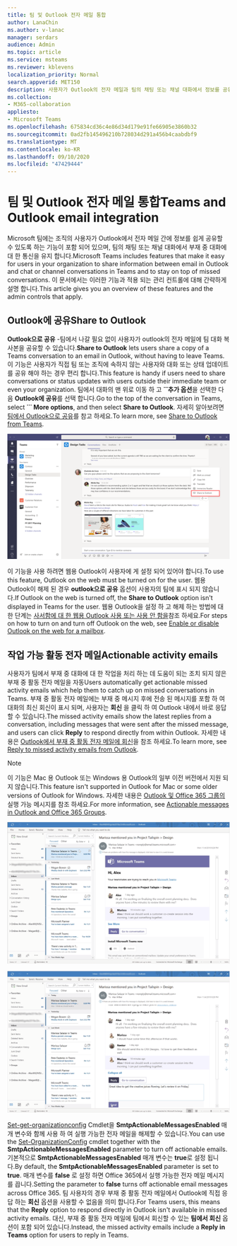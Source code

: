 ```yaml
---
title: 팀 및 Outlook 전자 메일 통합
author: LanaChin
ms.author: v-lanac
manager: serdars
audience: Admin
ms.topic: article
ms.service: msteams
ms.reviewer: kblevens
localization_priority: Normal
search.appverid: MET150
description: 사용자가 Outlook의 전자 메일과 팀의 채팅 또는 채널 대화에서 정보를 공유할 수 있는 기능을 비롯 한 팀 및 Outlook 전자 메일 통합 기능에 대해 알아봅니다.
ms.collection:
- M365-collaboration
appliesto:
- Microsoft Teams
ms.openlocfilehash: 675834cd36c4e86d34d179e91fe66905e3860b32
ms.sourcegitcommit: 0ad2fb145496210b728034d291a456b4caabdbf9
ms.translationtype: MT
ms.contentlocale: ko-KR
ms.lasthandoff: 09/10/2020
ms.locfileid: "47429444"
---
```

# <a name="teams-and-outlook-email-integration"></a><span data-ttu-id="d83a4-103">팀 및 Outlook 전자 메일 통합</span><span class="sxs-lookup"><span data-stu-id="d83a4-103">Teams and Outlook email integration</span></span>

<span data-ttu-id="d83a4-104">Microsoft 팀에는 조직의 사용자가 Outlook에서 전자 메일 간에 정보를 쉽게 공유할 수 있도록 하는 기능이 포함 되어 있으며, 팀의 채팅 또는 채널 대화에서 부재 중 대화에 대 한 통신을 유지 합니다.</span><span class="sxs-lookup"><span data-stu-id="d83a4-104">Microsoft Teams includes features that make it easy for users in your organization to share information between email in Outlook and chat or channel conversations in Teams and to stay on top of missed conversations.</span></span> <span data-ttu-id="d83a4-105">이 문서에서는 이러한 기능과 적용 되는 관리 컨트롤에 대해 간략하게 설명 합니다.</span><span class="sxs-lookup"><span data-stu-id="d83a4-105">This article gives you an overview of these features and the admin controls that apply.</span></span>

## <a name="share-to-outlook"></a><span data-ttu-id="d83a4-106">Outlook에 공유</span><span class="sxs-lookup"><span data-stu-id="d83a4-106">Share to Outlook</span></span>

<span data-ttu-id="d83a4-107">**Outlook으로 공유** -팀에서 나갈 필요 없이 사용자가 outlook의 전자 메일에 팀 대화 복사본을 공유할 수 있습니다.</span><span class="sxs-lookup"><span data-stu-id="d83a4-107">**Share to Outlook** lets users share a copy of a Teams conversation to an email in Outlook, without having to leave Teams.</span></span> <span data-ttu-id="d83a4-108">이 기능은 사용자가 직접 팀 또는 조직에 속하지 않는 사용자와 대화 또는 상태 업데이트를 공유 해야 하는 경우 편리 합니다.</span><span class="sxs-lookup"><span data-stu-id="d83a4-108">This feature is handy if users need to share conversations or status updates with users outside their immediate team or even your organization.</span></span> <span data-ttu-id="d83a4-109">팀에서 대화의 맨 위로 이동 하 고 **̇ ̇ ̇ 추가 옵션**을 선택한 다음 **Outlook에 공유**를 선택 합니다.</span><span class="sxs-lookup"><span data-stu-id="d83a4-109">Go to the top of the conversation in Teams, select **˙˙˙ More options**, and then select **Share to Outlook**.</span></span>  <span data-ttu-id="d83a4-110">자세히 알아보려면 [팀에서 Outlook으로 공유](https://support.office.com/article/share-to-outlook-from-teams-f9dabbe9-9e9b-4e35-99dd-2eeeb67c4f6d)를 참고 하세요.</span><span class="sxs-lookup"><span data-stu-id="d83a4-110">To learn more, see [Share to Outlook from Teams](https://support.office.com/article/share-to-outlook-from-teams-f9dabbe9-9e9b-4e35-99dd-2eeeb67c4f6d).</span></span>

![팀의 Outlook과 공유 기능을 보여 주는 스크린샷](media/share-to-outlook.png)

<span data-ttu-id="d83a4-112">이 기능을 사용 하려면 웹용 Outlook이 사용자에 게 설정 되어 있어야 합니다.</span><span class="sxs-lookup"><span data-stu-id="d83a4-112">To use this feature, Outlook on the web must be turned on for the user.</span></span> <span data-ttu-id="d83a4-113">웹용 Outlook이 해제 된 경우 **outlook으로 공유** 옵션이 사용자의 팀에 표시 되지 않습니다.</span><span class="sxs-lookup"><span data-stu-id="d83a4-113">If Outlook on the web is turned off, the **Share to Outlook** option isn't displayed in Teams for the user.</span></span> <span data-ttu-id="d83a4-114">웹용 Outlook을 설정 하 고 해제 하는 방법에 대 한 단계는 [사서함에 대 한 웹용 Outlook 사용 또는 사용 안 함을](https://docs.microsoft.com/exchange/recipients-in-exchange-online/manage-user-mailboxes/enable-or-disable-outlook-web-app)참조 하세요.</span><span class="sxs-lookup"><span data-stu-id="d83a4-114">For steps on how to turn on and turn off Outlook on the web, see [Enable or disable Outlook on the web for a mailbox](https://docs.microsoft.com/exchange/recipients-in-exchange-online/manage-user-mailboxes/enable-or-disable-outlook-web-app).</span></span>

## <a name="actionable-activity-emails"></a><span data-ttu-id="d83a4-115">작업 가능 활동 전자 메일</span><span class="sxs-lookup"><span data-stu-id="d83a4-115">Actionable activity emails</span></span>

<span data-ttu-id="d83a4-116">사용자가 팀에서 부재 중 대화에 대 한 작업을 처리 하는 데 도움이 되는 조치 되지 않은 부재 중 활동 전자 메일을 자동</span><span class="sxs-lookup"><span data-stu-id="d83a4-116">Users automatically get actionable missed activity emails which help them to catch up on missed conversations in Teams.</span></span> <span data-ttu-id="d83a4-117">부재 중 활동 전자 메일에는 부재 중 메시지 후에 전송 된 메시지를 포함 하 여 대화의 최신 회신이 표시 되며, 사용자는 **회신** 을 클릭 하 여 Outlook 내에서 바로 응답할 수 있습니다.</span><span class="sxs-lookup"><span data-stu-id="d83a4-117">The missed activity emails show the latest replies from a conversation, including messages that were sent after the missed message, and users can click **Reply** to respond directly from within Outlook.</span></span> <span data-ttu-id="d83a4-118">자세한 내용은 [Outlook에서 부재 중 활동 전자 메일에 회신](https://support.office.com/article/reply-to-missed-activity-emails-from-outlook-bc0cf587-db26-4946-aac7-8eebd84f1381)을 참조 하세요.</span><span class="sxs-lookup"><span data-stu-id="d83a4-118">To learn more, see [Reply to missed activity emails from Outlook](https://support.office.com/article/reply-to-missed-activity-emails-from-outlook-bc0cf587-db26-4946-aac7-8eebd84f1381).</span></span> 

> [!NOTE]
> <span data-ttu-id="d83a4-119">이 기능은 Mac 용 Outlook 또는 Windows 용 Outlook의 일부 이전 버전에서 지원 되지 않습니다.</span><span class="sxs-lookup"><span data-stu-id="d83a4-119">This feature isn't supported in Outlook for Mac or some older versions of Outlook for Windows.</span></span> <span data-ttu-id="d83a4-120">자세한 내용은 [Outlook 및 Office 365 그룹의](https://docs.microsoft.com/outlook/actionable-messages/)실행 가능 메시지를 참조 하세요.</span><span class="sxs-lookup"><span data-stu-id="d83a4-120">For more information, see [Actionable messages in Outlook and Office 365 Groups](https://docs.microsoft.com/outlook/actionable-messages/).</span></span>

![부재 중 활동 전자 메일을 보여 주는 스크린샷](media/missed-activity-email.png)

![부재 중 활동 전자 메일에 회신 하는 방법을 보여 주는 스크린샷](media/missed-activity-email-reply.png)

<span data-ttu-id="d83a4-123">[Set-get-organizationconfig](https://docs.microsoft.com/powershell/module/exchange/organization/set-organizationconfig) Cmdlet을 **SmtpActionableMessagesEnabled** 매개 변수와 함께 사용 하 여 실행 가능한 전자 메일을 해제할 수 있습니다.</span><span class="sxs-lookup"><span data-stu-id="d83a4-123">You can use the [Set-OrganizationConfig](https://docs.microsoft.com/powershell/module/exchange/organization/set-organizationconfig) cmdlet together with the **SmtpActionableMessagesEnabled** parameter to turn off actionable emails.</span></span> <span data-ttu-id="d83a4-124">기본적으로 **SmtpActionableMessagesEnabled** 매개 변수는 **true**로 설정 됩니다.</span><span class="sxs-lookup"><span data-stu-id="d83a4-124">By default, the **SmtpActionableMessagesEnabled** parameter is set to **true**.</span></span> <span data-ttu-id="d83a4-125">매개 변수를 **false** 로 설정 하면 Office 365에서 실행 가능한 전자 메일 메시지를 끕니다.</span><span class="sxs-lookup"><span data-stu-id="d83a4-125">Setting the parameter to **false** turns off actionable email messages across Office 365.</span></span> <span data-ttu-id="d83a4-126">팀 사용자의 경우 부재 중 활동 전자 메일에서 Outlook에 직접 응답 하는 **회신** 옵션을 사용할 수 없음을 의미 합니다.</span><span class="sxs-lookup"><span data-stu-id="d83a4-126">For Teams users, this means that the **Reply** option to respond directly in Outlook isn't available in missed activity emails.</span></span> <span data-ttu-id="d83a4-127">대신, 부재 중 활동 전자 메일에 팀에서 회신할 수 있는 **팀에서 회신** 옵션이 포함 되어 있습니다.</span><span class="sxs-lookup"><span data-stu-id="d83a4-127">Instead, the missed activity emails include a **Reply in Teams** option for users to reply in Teams.</span></span>
